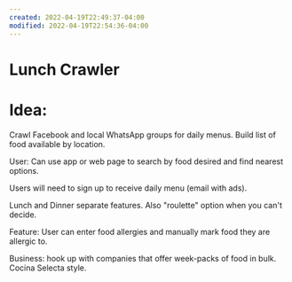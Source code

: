 ```yaml
---
created: 2022-04-19T22:49:37-04:00
modified: 2022-04-19T22:54:36-04:00
---
```


# Lunch Crawler

# Idea:
Crawl Facebook and local WhatsApp groups for daily menus. Build list of food available by location.

User: Can use app or web page to search by food desired and find nearest options.

Users will need to sign up to receive daily menu (email with ads).

Lunch and Dinner separate features. Also "roulette" option when you can't decide.

Feature: User can enter food allergies and manually mark food they are allergic to.

Business: hook up with companies that offer week-packs of food in bulk. Cocina Selecta style.
